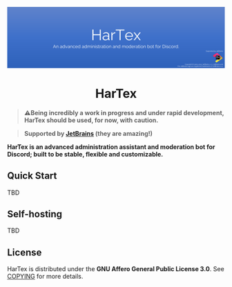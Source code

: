 ![IronJVM](./meta/images/hartexbanner.png)

<h1 align="center">
    HarTex
</h1>

> ⚠️**Being incredibly a work in progress and under rapid development, HarTex should be used, for now, with caution.**

> **Supported by [JetBrains](https://www.jetbrains.com/) (they are amazing!)**

**HarTex is an advanced administration assistant and moderation bot for Discord; built to be stable, flexible and customizable.**

## Quick Start

TBD

## Self-hosting

TBD

## License

HarTex is distributed under the **GNU Affero General Public License 3.0**. See [COPYING](./COPYING) for more details.
